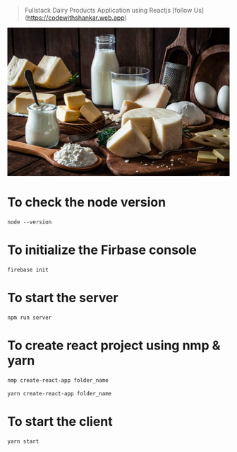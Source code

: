 > Fullstack Dairy Products Application using Reactjs
> [follow Us] (https://codewithshankar.web.app)

![This is the Project Thumnail](./dairy-products.png)

# To check the node version

```
node --version
```

# To initialize the Firbase console

```
firebase init
```

# To start the server

```
npm run server
```

# To create react project using nmp & yarn

```
nmp create-react-app folder_name
```

```
yarn create-react-app folder_name
```

# To start the client

```
yarn start
```
